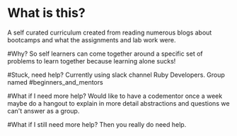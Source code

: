 # What is this?
A self curated curriculum created from reading numerous blogs about bootcamps and what the assignments and lab work were.

#Why?
So self learners can come together around a specific set of problems to learn together because learning alone sucks!

#Stuck, need help?
Currently using slack channel Ruby Developers. Group named #beginners_and_mentors

#What if I need more help?
Would like to have a codementor once a week maybe do a hangout to explain in more detail abstractions and questions we can't answer as a group.

#What if I still need more help?
Then you really do need help.

